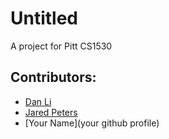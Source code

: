 # Untitled
A project for Pitt CS1530
## Contributors:
- [Dan Li](https://github.com/til61)
- [Jared Peters](https://github.com/jrddp)
- [Your Name](your github profile)
